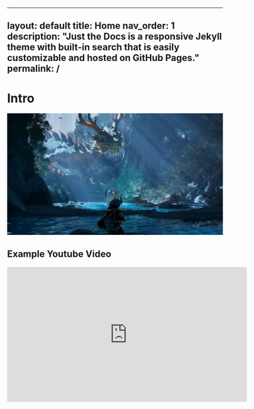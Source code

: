 <!-- Google tag (gtag.js) -->
<script async src="https://www.googletagmanager.com/gtag/js?id=G-CDYP53SB33"></script>
<script>
  window.dataLayer = window.dataLayer || [];
  function gtag(){dataLayer.push(arguments);}
  gtag('js', new Date());

  gtag('config', 'G-CDYP53SB33');
</script>

---
layout: default
title: Home
nav_order: 1
description: "Just the Docs is a responsive Jekyll theme with built-in search that is easily customizable and hosted on GitHub Pages."
permalink: /
---

# Intro

![](./images/logos/random_image.jpg)


## Example Youtube Video


<iframe width="560" height="315" src="https://www.youtube.com/embed/T0qUSdnG7XM?si=wJke8Ij1X7ki77Gm" title="YouTube video player" frameborder="0" allow="accelerometer; autoplay; clipboard-write; encrypted-media; gyroscope; picture-in-picture; web-share" allowfullscreen></iframe>

